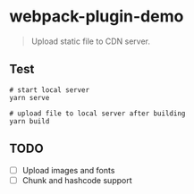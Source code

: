 # webpack-plugin-demo

> Upload static file to CDN server.

## Test
```shell script
# start local server
yarn serve

# upload file to local server after building
yarn build
```

## TODO
- [ ] Upload images and fonts
- [ ] Chunk and hashcode support